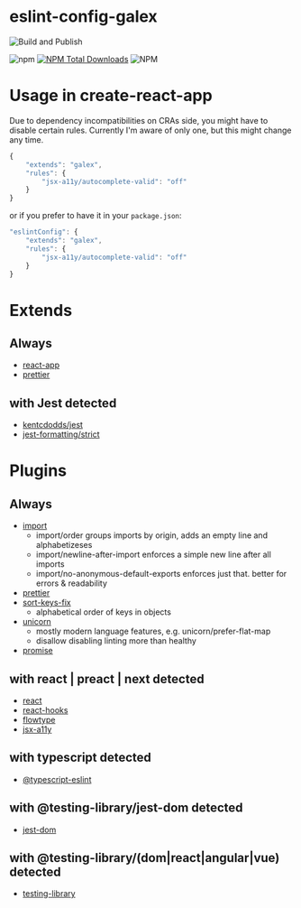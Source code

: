 # eslint-config-galex

![Build and Publish](https://github.com/ljosberinn/eslint-config-galex/workflows/Build%20and%20Publish/badge.svg?branch=master)

[npm-shield]: https://img.shields.io/npm/dt/eslint-config-galex.svg
[npm-url]: https://www.npmjs.com/package/eslint-config-galex

![npm](https://img.shields.io/npm/v/eslint-config-galex)
[![NPM Total Downloads][npm-shield]][npm-url]
![NPM](https://img.shields.io/npm/l/eslint-config-galex)

# Usage in create-react-app

Due to dependency incompatibilities on CRAs side, you might have to disable certain rules.
Currently I'm aware of only one, but this might change any time.

```js
{
    "extends": "galex",
    "rules": {
        "jsx-a11y/autocomplete-valid": "off"
    }
}
```

or if you prefer to have it in your `package.json`:

```js
"eslintConfig": {
    "extends": "galex",
    "rules": {
        "jsx-a11y/autocomplete-valid": "off"
    }
}
```

# Extends

## Always

- [react-app](https://github.com/facebook/create-react-app/blob/master/packages/eslint-config-react-app/README.md)
- [prettier](https://github.com/prettier/eslint-config-prettier)

## with Jest detected

- [kentcdodds/jest](https://github.com/kentcdodds/eslint-config-kentcdodds)
- [jest-formatting/strict](https://github.com/dangreenisrael/eslint-plugin-jest-formatting)

# Plugins

## Always

- [import](https://github.com/benmosher/eslint-plugin-import)
  - import/order groups imports by origin, adds an empty line and alphabetizeses
  - import/newline-after-import enforces a simple new line after all imports
  - import/no-anonymous-default-exports enforces just that. better for errors & readability
- [prettier](https://github.com/prettier/eslint-plugin-prettier)
- [sort-keys-fix](https://github.com/leo-buneev/eslint-plugin-sort-keys-fix)
  - alphabetical order of keys in objects
- [unicorn](https://github.com/sindresorhus/eslint-plugin-unicorn)
  - mostly modern language features, e.g. unicorn/prefer-flat-map
  - disallow disabling linting more than healthy
- [promise](https://github.com/xjamundx/eslint-plugin-promise)

## with react | preact | next detected

- [react](https://github.com/yannickcr/eslint-plugin-react)
- [react-hooks](https://github.com/facebook/react/tree/master/packages/eslint-plugin-react-hooks)
- [flowtype](https://github.com/gcazaciuc/eslint-plugin-flowtype)
- [jsx-a11y](https://github.com/jsx-eslint/eslint-plugin-jsx-a11y)

## with typescript detected

- [@typescript-eslint](https://github.com/typescript-eslint/typescript-eslint/tree/master/packages/eslint-plugin)

## with @testing-library/jest-dom detected

- [jest-dom](https://github.com/testing-library/eslint-plugin-jest-dom)

## with @testing-library/(dom|react|angular|vue) detected

- [testing-library](https://github.com/testing-library/eslint-plugin-testing-library)
